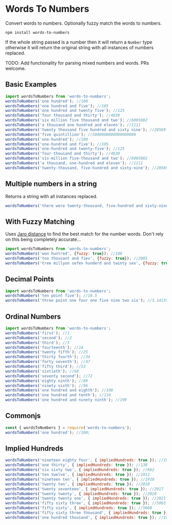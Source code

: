 # Words To Numbers

Convert words to numbers. Optionally fuzzy match the words to numbers.

```
npm install words-to-numbers
```

If the whole string passed is a number then it will return a `Number` type otherwise it will return the original string with all instances of numbers replaced.

TODO: Add functionality for parsing mixed numbers and words. PRs welcome.

## Basic Examples

```javascript
import wordsToNumbers from 'words-to-numbers';
wordsToNumbers('one hundred'); //100
wordsToNumbers('one hundred and five'); //105
wordsToNumbers('one hundred and twenty five'); //125
wordsToNumbers('four thousand and thirty'); //4030
wordsToNumbers('six million five thousand and two'); //6005002
wordsToNumbers('a thousand one hundred and eleven'); //1111
wordsToNumbers('twenty thousand five hundred and sixty nine'); //20569
wordsToNumbers('five quintillion'); //5000000000000000000
wordsToNumbers('one-hundred'); //100
wordsToNumbers('one-hundred and five'); //105
wordsToNumbers('one-hundred and twenty-five'); //125
wordsToNumbers('four-thousand and thirty'); //4030
wordsToNumbers('six-million five-thousand and two'); //6005002
wordsToNumbers('a thousand, one-hundred and eleven'); //1111
wordsToNumbers('twenty-thousand, five-hundred and sixty-nine'); //20569
```

## Multiple numbers in a string

Returns a string with all instances replaced.

```javascript
wordsToNumbers('there were twenty-thousand, five-hundred and sixty-nine X in the five quintillion Y')) // 'there were 20569 X in the 5000000000000000000 Y'
```

## With Fuzzy Matching

Uses [Jaro distance](http://yomguithereal.github.io/clj-fuzzy/javascript.html#jaro) to find the best match for the number words. Don't rely on this being completely accurate...

```javascript
import wordsToNumbers from 'words-to-numbers';
wordsToNumbers('won huntred', {fuzzy: true}); //100
wordsToNumbers('too thousant and fiev', {fuzzy: true}); //2005
wordsToNumbers('tree millyon sefen hunderd and twinty sex', {fuzzy: true}); //3000726
```

## Decimal Points

```javascript
import wordsToNumbers from 'words-to-numbers';
wordsToNumbers('ten point five'); //10.5
wordsToNumbers('three point one four one five nine two six'); //3.1415926
```

## Ordinal Numbers

```javascript
import wordsToNumbers from 'words-to-numbers';
wordsToNumbers('first'); //1
wordsToNumbers('second'); //2
wordsToNumbers('third'); //3
wordsToNumbers('fourteenth'); //14
wordsToNumbers('twenty fifth'); //25
wordsToNumbers('thirty fourth'); //34
wordsToNumbers('forty seventh'); //47
wordsToNumbers('fifty third'); //53
wordsToNumbers('sixtieth'); //60
wordsToNumbers('seventy second'); //72
wordsToNumbers('eighty ninth'); //89
wordsToNumbers('ninety sixth'); //96
wordsToNumbers('one hundred and eighth'); //108
wordsToNumbers('one hundred and tenth'); //110
wordsToNumbers('one hundred and ninety ninth'); //199
```

## Commonjs

```javascript
const { wordsToNumbers } = require('words-to-numbers');
wordsToNumbers('one hundred'); //100;
```

## Implied Hundreds

```javascript
wordsToNumbers('nineteen eighty four', { impliedHundreds: true }); //1984
wordsToNumbers('one thirty', { impliedHundreds: true }); //130
wordsToNumbers('six sixty two', { impliedHundreds: true }); //662
wordsToNumbers('ten twelve', { impliedHundreds: true }); //1012
wordsToNumbers('nineteen ten', { impliedHundreds: true }); //1910
wordsToNumbers('twenty ten', { impliedHundreds: true }); //2010
wordsToNumbers('twenty seventeen', { impliedHundreds: true }); //2017
wordsToNumbers('twenty twenty', { impliedHundreds: true }); //2020
wordsToNumbers('twenty twenty one', { impliedHundreds: true }); //2021
wordsToNumbers('fifty sixty three', { impliedHundreds: true }); //5063
wordsToNumbers('fifty sixty', { impliedHundreds: true }); //5060
wordsToNumbers('fifty sixty three thousand', { impliedHundreds: true }); //5063000
wordsToNumbers('one hundred thousand', { impliedHundreds: true }); //100000
```
